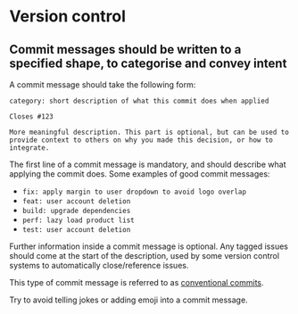 # Version control

## Commit messages should be written to a specified shape, to categorise and convey intent

A commit message should take the following form:

```
category: short description of what this commit does when applied

Closes #123

More meaningful description. This part is optional, but can be used to provide context to others on why you made this decision, or how to integrate.
```

The first line of a commit message is mandatory, and should describe what applying the commit does. Some examples of good commit messages:

+ `fix: apply margin to user dropdown to avoid logo overlap`
+ `feat: user account deletion`
+ `build: upgrade dependencies`
+ `perf: lazy load product list`
+ `test: user account deletion`

Further information inside a commit message is optional. Any tagged issues should come at the start of the description, used by some version control systems to automatically close/reference issues.

This type of commit message is referred to as [conventional commits][conventional-commits].

Try to avoid telling jokes or adding emoji into a commit message.

[conventional-commits]: https://www.conventionalcommits.org
